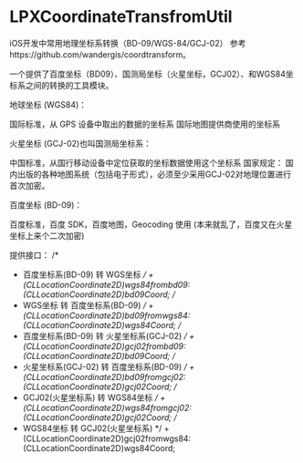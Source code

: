 # LPXCoordinateTransfromUtil
iOS开发中常用地理坐标系转换（BD-09/WGS-84/GCJ-02）
参考https://github.com/wandergis/coordtransform。

一个提供了百度坐标（BD09）、国测局坐标（火星坐标，GCJ02）、和WGS84坐标系之间的转换的工具模块。

地球坐标 (WGS84)：

国际标准，从 GPS 设备中取出的数据的坐标系
国际地图提供商使用的坐标系


火星坐标 (GCJ-02)也叫国测局坐标系：

中国标准，从国行移动设备中定位获取的坐标数据使用这个坐标系
国家规定： 国内出版的各种地图系统（包括电子形式），必须至少采用GCJ-02对地理位置进行首次加密。

百度坐标 (BD-09)：

百度标准，百度 SDK，百度地图，Geocoding 使用
(本来就乱了，百度又在火星坐标上来个二次加密)

提供接口：
/*
 * 百度坐标系(BD-09)  转  WGS坐标
 */
+(CLLocationCoordinate2D)wgs84frombd09:(CLLocationCoordinate2D)bd09Coord;
/*
 * WGS坐标  转   百度坐标系(BD-09)
 */
+(CLLocationCoordinate2D)bd09fromwgs84:(CLLocationCoordinate2D)wgs84Coord;
/*
 * 百度坐标系(BD-09)  转  火星坐标系(GCJ-02)
 */
+(CLLocationCoordinate2D)gcj02frombd09:(CLLocationCoordinate2D)bd09Coord;
/*
 * 火星坐标系(GCJ-02)  转   百度坐标系(BD-09)
 */
+(CLLocationCoordinate2D)bd09fromgcj02:(CLLocationCoordinate2D)gcj02Coord;
/*
 * GCJ02(火星坐标系)  转  WGS84坐标
 */
+(CLLocationCoordinate2D)wgs84fromgcj02:(CLLocationCoordinate2D)gcj02Coord;
/*
 * WGS84坐标  转  GCJ02(火星坐标系)
 */
+(CLLocationCoordinate2D)gcj02fromwgs84:(CLLocationCoordinate2D)wgs84Coord;
